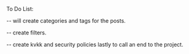 To Do List:

<!-- -make the posts visible on the frontend +

-CREATING EDIT PROFILE LOGIC +

-RELATIONSHIPS +

-MAKE THE IMAGES APPEAR PROPERLY -

-ADD COMMENTS 

-CATEGORIZE THE POSTS

///

-- ADDED COMMENTS, MAKE STATUS OF THE COMMENTS WORK + 

-- working on (comments->mail & queue) and (post->scheduling). +

-- make it so the posts will list based on popularity. + 

-- still have to queue the mails. + -->

-- will create categories and tags for the posts. 

-- create filters.

-- create kvkk and security policies lastly to call an end to the project.